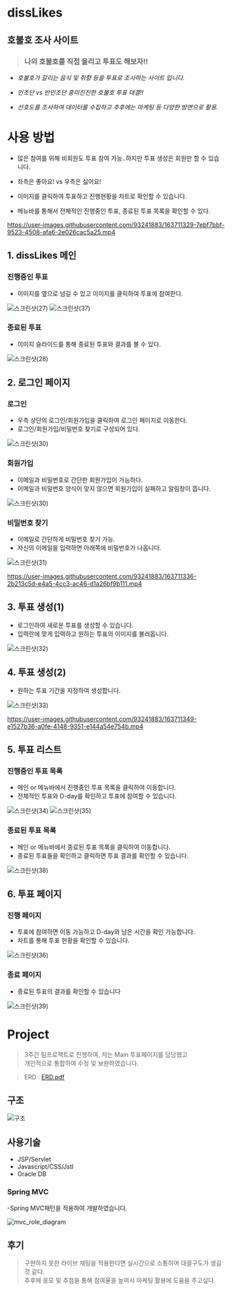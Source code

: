 # dissLikes
## 호불호 조사 사이트

> ### 나의 호불호를 직접 올리고 투표도 해보자!!

- *호불호가 갈리는 음식 및 취향 등을 투표로 조사하는 사이트 입니다.*

- *민초단 vs 반민초단 흥미진진한 호불호 투표 대결!!*

- *선호도를 조사하여 데이터를 수집하고 추후에는 마케팅 등 다양한 방면으로 활용.*


# 사용 방법	

- 많은 참여를 위해 비회원도 투표 참여 가능..하지만 투표 생성은 회원만 할 수 있습니다.

- 좌측은 좋아요!  vs  우측은 싫어요!	

- 이미지를 클릭하여 투표하고 진행현황을 차트로 확인할 수 있습니다.

- 메뉴바를 통해서 전체적인 진행중인 투표, 종료된 투표 목록을 확인할 수 있다.




https://user-images.githubusercontent.com/93241883/163711329-7ebf7bbf-9523-4508-afa6-2e026cac5a25.mp4

## 1. dissLikes 메인	
### 진행중인 투표
- 이미지를 옆으로 넘길 수 있고 이미지를 클릭하여 투표에 참여한다.

![스크린샷(27)](https://user-images.githubusercontent.com/93241883/163710289-0d0b84ea-5bb9-46f2-9d38-0e91c746363a.png)
![스크린샷(37)](https://user-images.githubusercontent.com/93241883/163711205-919df077-e875-484d-bdb2-fe52f7f62100.png)

### 종료된 투표
- 이미지 슬라이드를 통해 종료된 투표와 결과를 볼 수 있다.

![스크린샷(28)](https://user-images.githubusercontent.com/93241883/163710487-f250e174-1567-41d5-809b-6a2929964bdb.png)

## 2. 로그인 페이지
### 로그인
- 우측 상단의 로그인/회원가입을 클릭하여 로그인 페이지로 이동한다.
- 로그인/회원가입/비밀번호 찾기로 구성되어 있다.

![스크린샷(30)](https://user-images.githubusercontent.com/93241883/163710557-304aa7fd-7137-404f-98e0-9d94ba3a4c7e.png)

### 회원가입
- 이메일과 비밀번호로 간단한 회원가입이 가능하다.
- 이메일과 비밀번호 양식이 맞지 않으면 회원가입이 실패하고 알림창이 뜹니다.  

![스크린샷(30)](https://user-images.githubusercontent.com/93241883/163710609-fb8d59b4-c846-477c-bb3e-95c9c088704e.png)

### 비밀번호 찾기
- 이메일로 간단하게 비밀번호 찾기 가능.
- 자신의 이메일을 입력하면 아래쪽에 비밀번호가 나옵니다.

![스크린샷(31)](https://user-images.githubusercontent.com/93241883/163710766-17466bb1-a75e-4169-a753-c24eb7e27b7f.png)

https://user-images.githubusercontent.com/93241883/163711336-2b213c5d-e4a5-4cc3-ac46-d1a26bf9b111.mp4

## 3. 투표 생성(1)
- 로그인하여 새로운 투표를 생성할 수 있습니다.
- 입력란에 맞게 입력하고 원하는 투표의 이미지를 불러옵니다.

![스크린샷(32)](https://user-images.githubusercontent.com/93241883/163710845-670b7979-9e5c-4041-8f11-e1a6fc2b4d0e.png)

## 4. 투표 생성(2)

- 원하는 투표 기간을 지정하여 생성합니다.

![스크린샷(33)](https://user-images.githubusercontent.com/93241883/163710865-507c0015-09ec-4952-b142-ddb329c50112.png)

https://user-images.githubusercontent.com/93241883/163711349-e1527b36-a0fe-4148-9351-e144a54e754b.mp4

## 5. 투표 리스트
### 진행중인 투표 목록
- 메인 or 메뉴바에서 진행중인 투표 목록을 클릭하여 이동합니다.
- 전체적인 투표와 D-day를 확인하고 투표에 참여할 수 있습니다.

![스크린샷(34)](https://user-images.githubusercontent.com/93241883/163710933-fcb5c7d2-3587-4cec-ace6-af376622be7b.png)
![스크린샷(35)](https://user-images.githubusercontent.com/93241883/163710950-ce50f27a-c489-46a8-996c-6f6d46522ba3.png)

### 종료된 투표 목록
- 메인 or 메뉴바에서 종료된 투표 목록을 클릭하여 이동합니다.
- 종료된 투표들을 확인하고 클릭하면 투표 결과를 확인할 수 있습니다.

![스크린샷(38)](https://user-images.githubusercontent.com/93241883/163711003-dd7d93f3-9f26-4435-b4cb-23f3972946e0.png)

## 6. 투표 페이지
### 진행 페이지
- 투표에 참여하면 이동 가능하고 D-day와 남은 시간을 확인 가능합니다.
- 차트를 통해 투표 현황을 확인할 수 있습니다.

![스크린샷(36)](https://user-images.githubusercontent.com/93241883/163711120-30d84f8a-a272-47f5-970a-9ad9990bf686.png)

### 종료 페이지
- 종료된 투표의 결과를 확인할 수 있습니다

![스크린샷(39)](https://user-images.githubusercontent.com/93241883/163711234-e616a423-abc1-4a3d-a5a5-6fa22cf5e2c0.png)

# Project 
>3주간 팀프로젝트로 진행하여, 저는 Main 투표페이지를 담당했고  
>개인적으로 통합하여 수정 및 보완하였습니다.  

>ERD : [ERD.pdf](https://github.com/Cold8rew/dissLikes/files/8504598/5._ERD.pdf)

## 구조
![구조](https://user-images.githubusercontent.com/93241883/163780440-ebd324e2-ae15-4f99-bf84-3481207e0000.png)

## 사용기술
- JSP/Servlet
- Javascript/CSS/Jstl
- Oracle DB 

### Spring MVC
-Spring MVC패턴을 적용하여 개발하였습니다.   

![mvc_role_diagram](https://user-images.githubusercontent.com/93241883/163780402-6e497a45-6c9d-4d8c-9559-93f51cf60d4a.png)


## 후기
>구현하지 못한 라이브 채팅을 적용한다면 실시간으로 소통하며 대결구도가 생길 것 같다.  
>추후에 응모 및 추첨을 통해 참여율을 높여서 마케팅 활용에 도움을 주고싶다.




